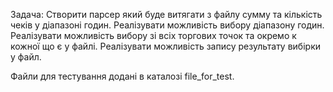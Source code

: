 Задача:
Створити парсер який буде витягати з файлу сумму та кількість чеків у діапазоні годин.
Реалізувати можливість вибору діапазону годин.
Реалізувати можливість вибору зі всіх торгових точок та окремо к кожної що є у файлі.
Реалізувати можливість запису результату вибірки у файл.

Файли для тестування додані в каталозі file_for_test.